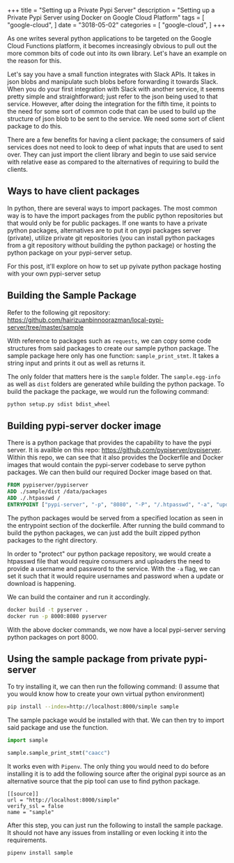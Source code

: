 +++
title = "Setting up a Private Pypi Server"
description = "Setting up a Private Pypi Server using Docker on Google Cloud Platform"
tags = [
    "google-cloud",
]
date = "3018-05-02"
categories = [
    "google-cloud",
]
+++

As one writes several python applications to be targeted on the Google Cloud Functions platform, it becomes increasingly obvious to pull out the more common bits of code out into its own library. Let's have an example on the reason for this.

Let's say you have a small function integrates with Slack APIs. It takes in json blobs and manipulate such blobs before forwarding it towards Slack. When you do your first integration with Slack with another service, it seems pretty simple and straightforward; just refer to the json being used to that service. However, after doing the integration for the fifth time, it points to the need for some sort of common code that can be used to build up the structure of json blob to be sent to the service. We need some sort of client package to do this.

There are a few benefits for having a client package; the consumers of said services does not need to look to deep of what inputs that are used to sent over. They can just import the client library and begin to use said service with relative ease as compared to the alternatives of requiring to build the clients.

## Ways to have client packages

In python, there are several ways to import packages. The most common way is to have the import packages from the public python repositories but that would only be for public packages. If one wants to have a private python packages, alternatives are to put it on pypi packages server (private), utilize private git repositories (you can install python packages from a git repository without building the python package) or hosting the python package on your pypi-server setup.

For this post, it'll explore on how to set up pyivate python package hosting with your own pypi-server setup

## Building the Sample Package

Refer to the following git repository:  
https://github.com/hairizuanbinnoorazman/local-pypi-server/tree/master/sample

With reference to packages such as `requests`, we can copy some code structures from said packages to create our sample python package. The sample package here only has one function: `sample_print_stmt`. It takes a string input and prints it out as well as returns it.

The only folder that matters here is the `sample` folder. The `sample.egg-info` as well as `dist` folders are generated while building the python package. To build the package the package, we would run the following command:

```bash
python setup.py sdist bdist_wheel
```

## Building pypi-server docker image

There is a python package that provides the capability to have the pypi server. It is availble on this repo: https://github.com/pypiserver/pypiserver. Within this repo, we can see that it also provides the Dockerfile and Docker images that would contain the pypi-server codebase to serve python packages. We can then build our required Docker image based on that.

```Dockerfile
FROM pypiserver/pypiserver
ADD ./sample/dist /data/packages
ADD ./.htpasswd /
ENTRYPOINT ["pypi-server", "-p", "8080", "-P", "/.htpasswd", "-a", "update,download", "./packages"]
```

The python packages would be served from a specified location as seen in the entrypoint section of the dockerfile. After running the build command to build the python packages, we can just add the built zipped python packages to the right directory.

In order to "protect" our python package repository, we would create a htpasswd file that would require consumers and uploaders the need to provide a username and password to the service. With the `-a` flag, we can set it such that it would require usernames and password when a update or download is happening.

We can build the container and run it accordingly.

```bash
docker build -t pyserver .
docker run -p 8000:8080 pyserver
```

With the above docker commands, we now have a local pypi-server serving python packages on port 8000.

## Using the sample package from private pypi-server

To try installing it, we can then run the following command: (I assume that you would know how to create your own virtual python environment)

```bash
pip install --index=http://localhost:8000/simple sample
```

The sample package would be installed with that. We can then try to import said package and use the function.

```python
import sample

sample.sample_print_stmt("caacc")
```

It works even with `Pipenv`. The only thing you would need to do before installing it is to add the following source after the original pypi source as an alternative source that the pip tool can use to find python package.

```
[[source]]
url = "http://localhost:8000/simple"
verify_ssl = false
name = "sample"
```

After this step, you can just run the following to install the sample package. It should not have any issues from installing or even locking it into the requirements.

```bash
pipenv install sample
```
